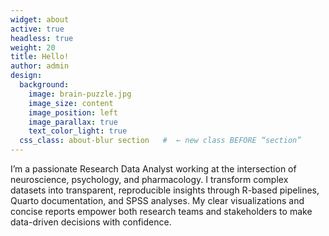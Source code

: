 ```yaml
---
widget: about
active: true
headless: true
weight: 20
title: Hello!
author: admin
design:
  background:
    image: brain-puzzle.jpg
    image_size: content
    image_position: left
    image_parallax: true
    text_color_light: true
  css_class: about-blur section   #  ← new class BEFORE “section”
---
```


I’m a passionate Research Data Analyst working at the intersection of neuroscience, psychology, and pharmacology. I transform complex datasets into transparent, reproducible insights through R-based pipelines, Quarto documentation, and SPSS analyses. My clear visualizations and concise reports empower both research teams and stakeholders to make data-driven decisions with confidence.